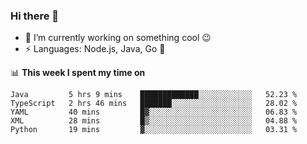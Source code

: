 ### Hi there 👋

<!--
**nodejh/nodejh** is a ✨ _special_ ✨ repository because its `README.md` (this file) appears on your GitHub profile.

Here are some ideas to get you started:

- 🔭 I’m currently working on ...
- 🌱 I’m currently learning ...
- 👯 I’m looking to collaborate on ...
- 🤔 I’m looking for help with ...
- 💬 Ask me about ...
- 📫 How to reach me: ...
- 😄 Pronouns: ...
- ⚡ Fun fact: ...
-->

- 🔭 I’m currently working on something cool :wink:
- ⚡ Languages: Node.js, Java, Go :thought_balloon:

📊 **This week I spent my time on**

<!--START_SECTION:waka-->
```text
Java         5 hrs 9 mins    █████████████░░░░░░░░░░░░   52.23 % 
TypeScript   2 hrs 46 mins   ███████░░░░░░░░░░░░░░░░░░   28.02 % 
YAML         40 mins         █▓░░░░░░░░░░░░░░░░░░░░░░░   06.83 % 
XML          28 mins         █▒░░░░░░░░░░░░░░░░░░░░░░░   04.88 % 
Python       19 mins         ▓░░░░░░░░░░░░░░░░░░░░░░░░   03.31 % 
```
<!--END_SECTION:waka-->


<!--
:traffic_light: **Visitors**

![visitors](https://visitor-badge.glitch.me/badge?page_id=nodejh.nodejh)
-->
